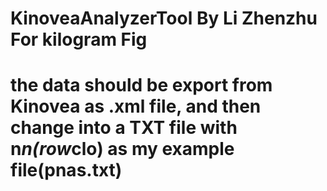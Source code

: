 # KinoveaAnalyzerTool By Li Zhenzhu  For kilogram Fig
# the data should be export from Kinovea as .xml file, and then change into a TXT file with n*n(row*clo) as my example file(pnas.txt)
